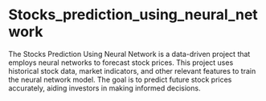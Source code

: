 # Stocks_prediction_using_neural_network
 The Stocks Prediction Using Neural Network is a data-driven project that employs neural networks to forecast stock prices. This project uses historical stock data, market indicators, and other relevant features to train the neural network model. The goal is to predict future stock prices accurately, aiding investors in making informed decisions.
